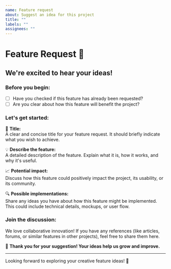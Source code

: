 ```yaml
---
name: Feature request
about: Suggest an idea for this project
title: ""
labels: ""
assignees: ""
---
```


# Feature Request 🚀

## We're excited to hear your ideas!

### Before you begin:

- [ ] Have you checked if this feature has already been requested?
- [ ] Are you clear about how this feature will benefit the project?

### Let's get started:

🌟 **Title:**  
A clear and concise title for your feature request. It should briefly indicate what you wish to achieve.

💡 **Describe the feature:**  
A detailed description of the feature. Explain what it is, how it works, and why it's useful.

📈 **Potential impact:**  
Discuss how this feature could positively impact the project, its usability, or its community.

🔍 **Possible implementations:**  
Share any ideas you have about how this feature might be implemented. This could include technical details, mockups, or user flow.

### Join the discussion:

We love collaborative innovation! If you have any references (like articles, forums, or similar features in other projects), feel free to share them here.

🙌 **Thank you for your suggestion! Your ideas help us grow and improve.**

---

Looking forward to exploring your creative feature ideas! 🌈

